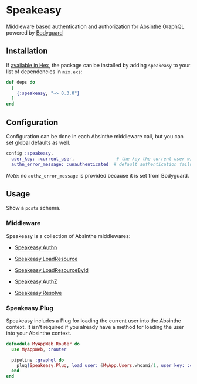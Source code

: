 # Speakeasy

Middleware based authentication and authorization for [Absinthe](https://hexdocs.pm/absinthe) GraphQL powered by [Bodyguard](https://hexdocs.pm/bodyguard)

## Installation

If [available in Hex](https://hex.pm/docs/publish), the package can be installed
by adding `speakeasy` to your list of dependencies in `mix.exs`:

```elixir
def deps do
  [
    {:speakeasy, "~> 0.3.0"}
  ]
end
```

## Configuration

Configuration can be done in each Absinthe middleware call, but you can set global defaults as well.

```elixir
config :speakeasy,
  user_key: :current_user,                # the key the current user will be under in the GraphQL context
  authn_error_message: :unauthenticated  # default authentication failure message
```

_Note:_ no `authz_error_message` is provided because it is set from Bodyguard.

## Usage

Show a `posts` schema.

### Middleware

Speakeasy is a collection of Absinthe middlewares:

- [Speakeasy.Authn]()

- [Speakeasy.LoadResource]()

- [Speakeasy.LoadResourceById]()

- [Speakeasy.AuthZ]()

- [Speakeasy.Resolve]()

### Speakeasy.Plug

Speakeasy includes a Plug for loading the current user into the Absinthe context. It isn't required if you already have a method for loading the user into your Absinthe context.

```elixir
defmodule MyAppWeb.Router do
  use MyAppWeb, :router

  pipeline :graphql do
    plug(Speakeasy.Plug, load_user: &MyApp.Users.whoami/1, user_key: :current_user)
  end
end
```
